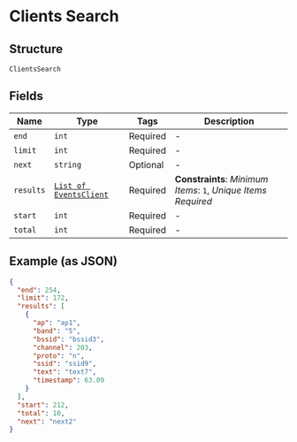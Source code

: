 
# Clients Search

## Structure

`ClientsSearch`

## Fields

| Name | Type | Tags | Description |
|  --- | --- | --- | --- |
| `end` | `int` | Required | - |
| `limit` | `int` | Required | - |
| `next` | `string` | Optional | - |
| `results` | [`List of EventsClient`](../../doc/models/events-client.md) | Required | **Constraints**: *Minimum Items*: `1`, *Unique Items Required* |
| `start` | `int` | Required | - |
| `total` | `int` | Required | - |

## Example (as JSON)

```json
{
  "end": 254,
  "limit": 172,
  "results": [
    {
      "ap": "ap1",
      "band": "5",
      "bssid": "bssid3",
      "channel": 203,
      "proto": "n",
      "ssid": "ssid9",
      "text": "text7",
      "timestamp": 63.09
    }
  ],
  "start": 212,
  "total": 10,
  "next": "next2"
}
```

